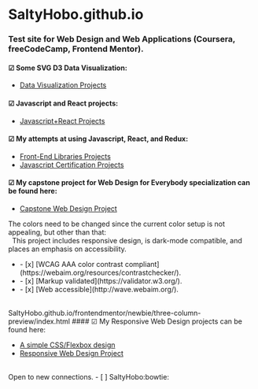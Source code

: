 # SaltyHobo.github.io
### Test site for Web Design and Web Applications (Coursera, freeCodeCamp, Frontend Mentor).

#### &#9745; Some SVG D3 Data Visualization:
<ul>
  <li>
    <a href="https://saltyhobo.github.io/freecodecamp/data-visualization/">Data Visualization Projects</a>
  </li>
</ul>

#### &#9745; Javascript and React projects:
<ul>
  <li>
    <a href="https://saltyhobo.github.io/extra-js-react-projects/">Javascript+React Projects</a>
  </li>
</ul>

#### &#9745; My attempts at using Javascript, React, and Redux:
<ul>
  <li>
    <a href="https://saltyhobo.github.io/freecodecamp/front-end-lib/">Front-End Libraries Projects</a>
  </li>
  <li>
    <a href="https://SaltyHobo.github.io/freecodecamp/javascript-certification/">Javascript Certification Projects</a>
  </li>
</ul>

#### &#9745; My capstone project for Web Design for Everybody specialization can be found here:
<ul>
  <li>
    <a href="https://saltyhobo.github.io/capstone/index.html">Capstone Web Design Project</a>
  </li>
</ul>
The colors need to be changed since the current color setup is not appealing, but other than that:
<br/>
&nbsp; This project includes responsive design, is dark-mode compatible, and places an emphasis on accessibility.
<ul>
  <li> - [x] [WCAG AAA color contrast compliant](https://webaim.org/resources/contrastchecker/). </li>
  <li> - [x] [Markup validated](https://validator.w3.org/). </li>
  <li> - [x] [Web accessible](http://wave.webaim.org/). </li>
</ul>
<br/>
SaltyHobo.github.io/frontendmentor/newbie/three-column-preview/index.html
#### &#9745; My Responsive Web Design projects can be found here:
<ul>
  <li>
    <a href="https://saltyhobo.github.io/frontendmentor/three-column-preview/index.html">A simple CSS/Flexbox design</a>
  </li>
  <li>
    <a href="https://saltyhobo.github.io/freecodecamp/portfolio/index.html">Responsive Web Design Project</a>
  </li>
</ul>
<br/>
Open to new connections.
- [ ] SaltyHobo:bowtie:
